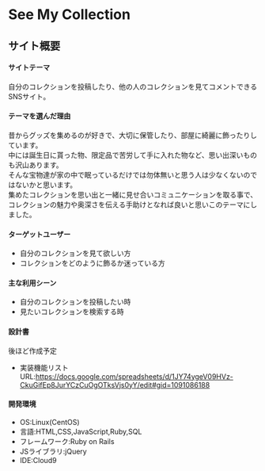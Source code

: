 # See My Collection

## サイト概要

#### サイトテーマ
自分のコレクションを投稿したり、他の人のコレクションを見てコメントできるSNSサイト。

#### テーマを選んだ理由
昔からグッズを集めるのが好きで、大切に保管したり、部屋に綺麗に飾ったりしています。<br>
中には誕生日に貰った物、限定品で苦労して手に入れた物など、思い出深いものも沢山あります。<br>
そんな宝物達が家の中で眠っているだけでは勿体無いと思う人は少なくないのではないかと思います。<br>
集めたコレクションを思い出と一緒に見せ合いコミュニケーションを取る事で、コレクションの魅力や奥深さを伝える手助けとなれば良いと思いこのテーマにしました。

#### ターゲットユーザー
- 自分のコレクションを見て欲しい方
- コレクションをどのように飾るか迷っている方

#### 主な利用シーン
- 自分のコレクションを投稿したい時
- 見たいコレクションを検索する時

#### 設計書
後ほど作成予定
- 実装機能リストURL:https://docs.google.com/spreadsheets/d/1JY74ygeV09HVz-CkuGifEp8JurYCzCuOgOTksVjs0yY/edit#gid=1091086188

#### 開発環境
- OS:Linux(CentOS)
- 言語:HTML,CSS,JavaScript,Ruby,SQL
- フレームワーク:Ruby on Rails
- JSライブラリ:jQuery
- IDE:Cloud9